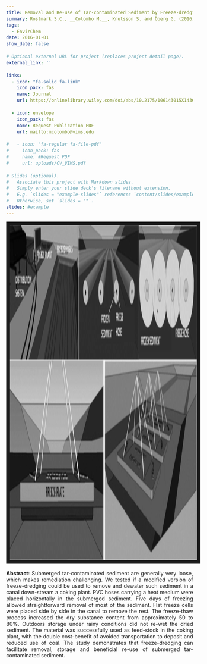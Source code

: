 ```yaml
---
title: Removal and Re-use of Tar-contaminated Sediment by Freeze-dredging at a Coking Plant Luleå, Sweden
summary: Rostmark S.C., __Colombo M.__, Knutsson S. and Öberg G. (2016) _Water Environment Research 88, 847–851_
tags:
  - EnvirChem
date: 2016-01-01
show_date: false

# Optional external URL for project (replaces project detail page).
external_link: ''

links:
  - icon: "fa-solid fa-link"
    icon_pack: fas
    name: Journal
    url: https://onlinelibrary.wiley.com/doi/abs/10.2175/106143015X14362865226950

  - icon: envelope
    icon_pack: fas
    name: Request Publication PDF
    url: mailto:mcolombo@vims.edu 

#   - icon: "fa-regular fa-file-pdf"
#     icon_pack: fas
#     name: #Request PDF
#     url: uploads/CV_VIMS.pdf 

# Slides (optional).
#   Associate this project with Markdown slides.
#   Simply enter your slide deck's filename without extension.
#   E.g. `slides = "example-slides"` references `content/slides/example-slides.md`.
#   Otherwise, set `slides = ""`.
slides: #example
---
```

<p align="center">
<img src="WER.png" width="900" height="900" border="10"/>
</p>

__Abstract__: Submerged tar-contaminated sediment are generally very loose, which makes remediation challenging. We tested if a modified version of freeze-dredging could be used to remove and dewater such sediment in a canal down-stream a coking plant. PVC hoses carrying a heat medium were placed horizontally in the submerged sediment. Five days of freezing allowed straightforward removal of most of the sediment. Flat freeze cells were placed side by side in the canal to remove the rest. The freeze-thaw process increased the dry substance content from approximately 50 to 80%. Outdoors storage under rainy conditions did not re-wet the dried sediment. The material was successfully used as feed-stock in the coking plant, with the double cost-benefit of avoided transportation to deposit and reduced use of coal. The study demonstrates that freeze-dredging can facilitate removal, storage and beneficial re-use of submerged tar-contaminated sediment.
<style>body {text-align: justify}</style>